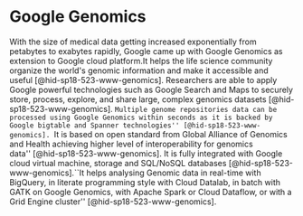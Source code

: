 Google Genomics
===============

With the size of medical data getting increased exponentially from
petabytes to exabytes rapidly, Google came up with Google Genomics as
extension to Google cloud platform.It helps the life science community
organize the world's genomic information and make it accessible and
useful [@hid-sp18-523-www-genomics]. Researchers are able to apply
Google powerful technologies such as Google Search and Maps to securely
store, process, explore, and share large, complex genomics
datasets [@hid-sp18-523-www-genomics]. ``Multiple genome repositories
data can be processed using Google Genomics within seconds as it is
backed by Google bigtable and Spanner
technologies'' [@hid-sp18-523-www-genomics]. ``It is based on open
standard from Global Alliance of Genomics and Health achieving higher
level of interoperability for genomics
data'' [@hid-sp18-523-www-genomics]. It is fully integrated with Google
cloud virtual machine, storage and SQL/NoSQL
databases [@hid-sp18-523-www-genomics].``It helps analysing Genomic data
in real-time with BigQuery, in literate programming style with Cloud
Datalab, in batch with GATK on Google Genomics, with Apache Spark or
Cloud Dataflow, or with a Grid Engine
cluster'' [@hid-sp18-523-www-genomics].
